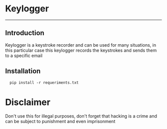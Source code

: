 # Keylogger
<hr>
<h2>Introduction</h2>
<p>Keylogger is a keystroke recorder and can be used for many situations, in this particular case this keylogger records the keystrokes and sends them to a specific email</p>

<h2>Installation</h2>

      pip install -r requeriments.txt


# Disclaimer

<p>Don't use this for illegal purposes, don't forget that hacking is a crime and can be subject to punishment and even imprisonment</p>
